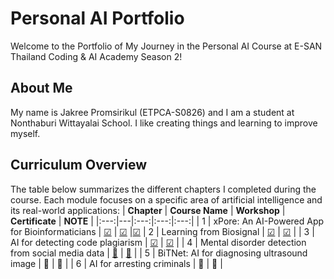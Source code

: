 # Personal AI Portfolio

Welcome to the Portfolio of My Journey in the Personal AI Course at E-SAN Thailand Coding & AI Academy Season 2!

## About Me
My name is Jakree Promsirikul (ETPCA-S0826) and I am a student at Nonthaburi Wittayalai School. I like creating things and learning to improve myself.

## Curriculum Overview
The table below summarizes the different chapters I completed during the course. Each module focuses on a specific area of artificial intelligence and its real-world applications:
| **Chapter** | **Course Name** | **Workshop** | **Certificate** | **NOTE** |
|:---:|---|:---:|:---:|:---:|
| 1 | xPore: An AI-Powered App for Bioinformaticians | [☑](https://github.com/Beambeem1/Personal-AI/blob/main/AI_Powered_App_for_Bioinformaticians.ipynb) | [☑](https://powerclass.org/tutor-certificate-3/?cert_hash=7efd29aef857e200) |[☑](https://github.com/Beambeem1/Personal-AI/blob/main/AI_Powered_App_for_Bioinformaticians.ipynb)
| 2 | Learning from Biosignal | [☑](https://github.com/Beambeem1/Personal-AI/blob/main/PMUB-Learning-biosignal-assignments-) | [☑](https://powerclass.org/tutor-certificate-3/?cert_hash=92d44320d416e2f0) |
| 3 | AI for detecting code plagiarism | [☑](https://github.com/Beambeem1/Personal-AI/blob/main/PMU_B_CodingAI_CodeCloneDetection_Jakree.ipynb)  | [☑](https://powerclass.org/tutor-certificate-3/?cert_hash=1e8af4831fd21abc) |
| 4 | Mental disorder detection from social media data | [🔄](https://github.com/Beambeem1/Personal-AI/blob/main/E_san_coding.ipynb)  | [🔄](https://powerclass.org/tutor-certificate-3/?cert_hash=d1ff276bd674fcc9) |
| 5 | BiTNet: AI for diagnosing ultrasound image | 🔄  | 🔄 |
| 6 | AI for arresting criminals | 🔄  | 🔄 |
